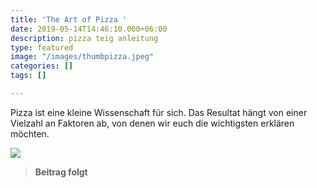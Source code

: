 ```yaml
---
title: 'The Art of Pizza '
date: 2019-05-14T14:46:10.000+06:00
description: pizza teig anleitung
type: featured
image: "/images/thumbpizza.jpeg"
categories: []
tags: []

---
```

Pizza ist eine kleine Wissenschaft für sich. Das Resultat hängt von einer Vielzahl an Faktoren ab, von denen wir euch die wichtigsten erklären möchten.

![](/images/oven.gif)

> **Beitrag folgt**